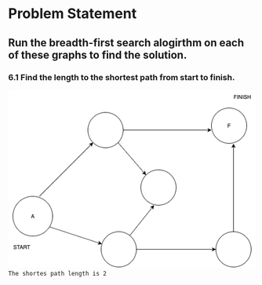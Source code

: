 # Problem Statement

## Run the breadth-first search alogirthm on each of these graphs to find the solution.

### 6.1 Find the length to the shortest path from start to finish.
![6.1 Graph](../assets/6.1_graph.png)
`` The shortes path length is 2 ``